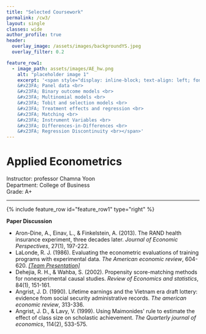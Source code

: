 ```yaml
---  
title: "Selected Coursework"
permalink: /cw3/
layout: single
classes: wide
author_profile: true
header:
  overlay_image: /assets/images/backgroundYS.jpeg
  overlay_filter: 0.2

feature_row1:
  - image_path: assets/images/AE_hw.png
    alt: "placeholder image 1"
    excerpt: '<span style="display: inline-block; text-align: left; font-size: 20px;"><strong>Course Schedule</strong><br><br>
    &#x23FA; Panel data <br>
    &#x23FA; Binary outcome models <br>
    &#x23FA; Multinomial models <br>
    &#x23FA; Tobit and selection models <br>
    &#x23FA; Treatment effects and regression <br>
    &#x23FA; Matching <br>
    &#x23FA; Instrument Variables <br>
    &#x23FA; Differences-in-Differences <br>
    &#x23FA; Regression Discontinuity <br></span>' 
---
```

# Applied Econometrics
Instructor: professor Chamna Yoon <br>
Department: College of Business <br>
Grade: A+ 

---
{% include feature_row id="feature_row1" type="right" %}
<!-- 
**Course Schedule**
- Panel data <br> 
- Binary outcome models <br>
- Multinomial models <br>
- Tobit and selection models <br>
- Treatment effects and regression <br>
- Matching <br>
- Instrument Variables <br>
- Differences-in-Differences <br>
- Regression Discontinuity <br> -->

**Paper Discussion**
- Aron-Dine, A., Einav, L., & Finkelstein, A. (2013). The RAND health insurance experiment, three decades later. *Journal of Economic Perspectives*, 27(1), 197-222.
- LaLonde, R. J. (1986). Evaluating the econometric evaluations of training programs with experimental data. *The American economic review*, 604-620. *[&#91;Team Presentation&#93;](https://soo-13.github.io/assets/pdf/AE_presentation.pdf)*
- Dehejia, R. H., & Wahba, S. (2002). Propensity score-matching methods for nonexperimental causal studies. *Review of Economics and statistics*, 84(1), 151-161.
- Angrist, J. D. (1990). Lifetime earnings and the Vietnam era draft lottery: evidence from social security administrative records. *The american economic review*, 313-336.
- Angrist, J. D., & Lavy, V. (1999). Using Maimonides' rule to estimate the effect of class size on scholastic achievement. *The Quarterly journal of economics*, 114(2), 533-575.
